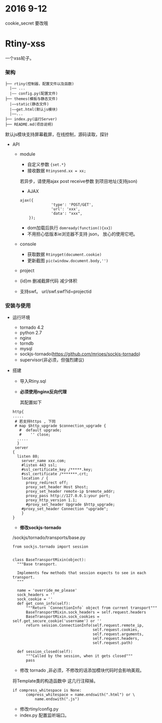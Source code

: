 # 2016 9-12
cookie_secret 要改哦

# Rtiny-xss

一个xss轮子。

### 架构
```
├── rtiny(控制器，配置文件以及函数)
  |—— ...
  |—— config.py(配置文件)
├── themes(模板与静态文件)
  |——static(静态文件)
  |——get.html(默认js模块)
  |——...
├── index.py(运行Server)
├── README.md(项目说明)
```

默认js模块支持屏幕截屏，在线控制，源码读取，探针
  - API
    - module
      + 自定义参数 ```{set.*}```
      + 接收数据 ```Rtinysend.xx = xx;```
      
      若异步，请使用ajax post receive参数 到项目地址(支持json)
      + AJAX 
      ```
      ajax({
					'type': 'POST/GET',
					'url': 'xxx',
					'data': "xxx",
		  });
      ```
      + dom加载后执行 ```domready(function(){xx}） ```
      + 不用担心低版本ie浏览器不支持 json， 放心的使用它吧。
      
    - console
      + 获取数据 ```Rtinyget(document.cookie)```
      + 更新截图 ```pic(window.document.body,'')```
  
    - project
     - {id}m 删减截屏代码 减少体积
     - 支持swf。 url/swf.swf?id=projectid

### 安装与使用

- 运行环境
  - tornado 4.2
  - python 2.7
  - nginx
  - torndb
  - mysql
  - sockjs-tornado(https://github.com/mrjoes/sockjs-tornado)
  - supervisor(非必须，但强烈建议)
- 搭建
  - 导入Rtiny.sql
  
  - **必须使用nginx反向代理**
  
    其配置如下
  ```
  http{
  .....
   # 若支持https , 下同
   # map $http_upgrade $connection_upgrade {
	 #  default upgrade;
	 #	  '' close;
	.....
	}
   server
  {
  	listen 80;
	  server_name xxx.com;
	  #listen 443 ssl;         
	  #ssl_certificate_key /*****.key;
	  #ssl_certificate /*******.crt;
	  location / {
	  	proxy_redirect off;
	  	proxy_set_header Host $host;
	  	proxy_set_header remote-ip $remote_addr;
	  	proxy_pass http://127.0.0.1:your port;
	  	proxy_http_version 1.1;
	  	#proxy_set_header Upgrade $http_upgrade;
      #proxy_set_header Connection "upgrade";
	  }
  }
  ```
  
  - **修改sockjs-tornado**
  
  /sockjs/tornado/transports/base.py
  ```
  from sockjs.tornado import session


  class BaseTransportMixin(object):
    """Base transport.

    Implements few methods that session expects to see in each transport.
    """

    name = 'override_me_please'
    sock_headers = ''
    sock_cookie = ''
    def get_conn_info(self):
        """Return `ConnectionInfo` object from current transport"""
        BaseTransportMixin.sock_headers = self.request.headers
        BaseTransportMixin.sock_cookies = self.get_secure_cookie('username') or ''
        return session.ConnectionInfo(self.request.remote_ip,
                                      self.request.cookies,
                                      self.request.arguments,
                                      self.request.headers,
                                      self.request.path)

    def session_closed(self):
        """Called by the session, when it gets closed"""
        pass
  ```
  
  - 修改 tornado ,非必须，不修改的话添加模块代码时会影响美观。
  
  将Template类的构造函数中 这几行注释掉。
  
  ```
  if compress_whitespace is None:
        compress_whitespace = name.endswith(".html") or \
            name.endswith(".js")
  ```
  
  
  - 修改rtiny/config.py
  - index.py 配置监听端口。
